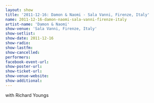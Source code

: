 ```yaml
---
layout: show
title: '2011-12-16: Damon & Naomi - Sala Vanni, Firenze, Italy'
name: 2011-12-16-damon-naomi-sala-vanni-firenze-italy
artist-name: 'Damon & Naomi'
show-venue: 'Sala Vanni, Firenze, Italy'
show-setlist: 
show-date: 2011-12-16
show-radio: 
show-lastfm: 
show-cancelled: 
performers: 
facebook-event-url: 
show-poster-url: 
show-ticket-url: 
show-venue-website: 
show-additional: 
---
```


with Richard Youngs